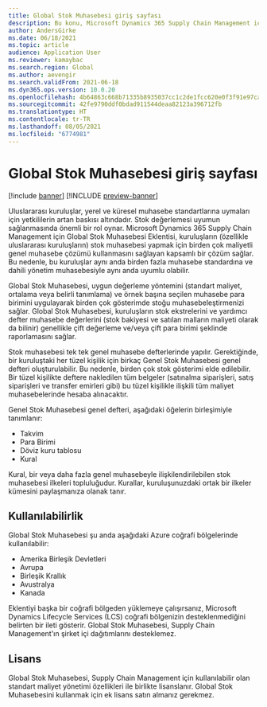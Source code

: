 ```yaml
---
title: Global Stok Muhasebesi giriş sayfası
description: Bu konu, Microsoft Dynamics 365 Supply Chain Management için Global Stok Muhasebesi Eklentisi'nin giriş sayfasıdır.
author: AndersGirke
ms.date: 06/18/2021
ms.topic: article
audience: Application User
ms.reviewer: kamaybac
ms.search.region: Global
ms.author: aevengir
ms.search.validFrom: 2021-06-18
ms.dyn365.ops.version: 10.0.20
ms.openlocfilehash: 4b64863c668b71335b8935037cc1c2de1fcc620e0f3f91e97ca38614334e6cc9
ms.sourcegitcommit: 42fe9790ddf0bdad911544deaa82123a396712fb
ms.translationtype: HT
ms.contentlocale: tr-TR
ms.lasthandoff: 08/05/2021
ms.locfileid: "6774981"
---
```

# <a name="global-inventory-accounting-home-page"></a>Global Stok Muhasebesi giriş sayfası

[!include [banner](../includes/banner.md)]
[!INCLUDE [preview-banner](../includes/preview-banner.md)]

Uluslararası kuruluşlar, yerel ve küresel muhasebe standartlarına uymaları için yetkililerin artan baskısı altındadır. Stok değerlemesi uyumun sağlanmasında önemli bir rol oynar. Microsoft Dynamics 365 Supply Chain Management için Global Stok Muhasebesi Eklentisi, kuruluşların (özellikle uluslararası kuruluşların) stok muhasebesi yapmak için birden çok maliyetli genel muhasebe çözümü kullanmasını sağlayan kapsamlı bir çözüm sağlar. Bu nedenle, bu kuruluşlar aynı anda birden fazla muhasebe standardına ve dahili yönetim muhasebesiyle aynı anda uyumlu olabilir.

Global Stok Muhasebesi, uygun değerleme yöntemini (standart maliyet, ortalama veya belirli tanımlama) ve örnek başına seçilen muhasebe para birimini uygulayarak birden çok gösterimde stoğu muhasebeleştirmenizi sağlar. Global Stok Muhasebesi, kuruluşların stok ekstrelerini ve yardımcı defter muhasebe değerlerini (stok bakiyesi ve satılan malların maliyeti olarak da bilinir) genellikle çift değerleme ve/veya çift para birimi şeklinde raporlamasını sağlar.

Stok muhasebesi tek tek genel muhasebe defterlerinde yapılır. Gerektiğinde, bir kuruluştaki her tüzel kişilik için birkaç Genel Stok Muhasebesi genel defteri oluşturulabilir. Bu nedenle, birden çok stok gösterimi elde edilebilir. Bir tüzel kişilikte deftere nakledilen tüm belgeler (satınalma siparişleri, satış siparişleri ve transfer emirleri gibi) bu tüzel kişilikle ilişkili tüm maliyet muhasebelerinde hesaba alınacaktır.

Genel Stok Muhasebesi genel defteri, aşağıdaki öğelerin birleşimiyle tanımlanır:

- Takvim
- Para Birimi
- Döviz kuru tablosu
- Kural

Kural, bir veya daha fazla genel muhasebeyle ilişkilendirilebilen stok muhasebesi ilkeleri topluluğudur. Kurallar, kuruluşunuzdaki ortak bir ilkeler kümesini paylaşmanıza olanak tanır.

## <a name="availability"></a>Kullanılabilirlik

Global Stok Muhasebesi şu anda aşağıdaki Azure coğrafi bölgelerinde kullanılabilir:

- Amerika Birleşik Devletleri
- Avrupa
- Birleşik Krallık
- Avustralya
- Kanada

Eklentiyi başka bir coğrafi bölgeden yüklemeye çalışırsanız, Microsoft Dynamics Lifecycle Services (LCS) coğrafi bölgenizin desteklenmediğini belirten bir ileti gösterir. Global Stok Muhasebesi, Supply Chain Management'ın şirket içi dağıtımlarını desteklemez.

## <a name="licensing"></a>Lisans

Global Stok Muhasebesi, Supply Chain Management için kullanılabilir olan standart maliyet yönetimi özellikleri ile birlikte lisanslanır. Global Stok Muhasebesini kullanmak için ek lisans satın almanız gerekmez.
